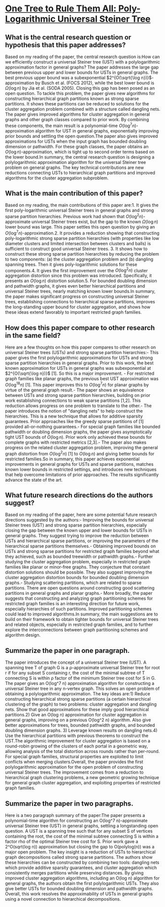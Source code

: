 # [One Tree to Rule Them All: Poly-Logarithmic Universal Steiner Tree](https://arxiv.org/abs/2308.1199)

## What is the central research question or hypothesis that this paper addresses?

Based on my reading of the paper, the central research question is:How can we efficiently construct a universal Steiner tree (UST) with a polylogarithmic approximation factor in general graphs? The paper addresses the large gap between previous upper and lower bounds for USTs in general graphs. The best previous upper bound was a subexponential $2^{O(\sqrt{\log n})}$-approximation by Busch et al. (FOCS 2012), while the best lower bound is $\Omega(\log n)$ by Jia et al. (SODA 2005). Closing this gap has been posed as an open question. To tackle this problem, the paper gives new algorithms for constructing hierarchical graph partitions known as strong sparse partitions. It shows these partitions can be reduced to solutions for the cluster aggregation problem combined with a structure called dangling nets. The paper gives improved algorithms for cluster aggregation in general graphs and other graph classes compared to prior work. By combining these components, the main result is a polynomial-time $O(\log^7 n)$-approximation algorithm for UST in general graphs, exponentially improving prior bounds and settling the open question.The paper also gives improved approximations for USTs when the input graph has bounded doubling dimension or pathwidth. For these graph classes, the paper obtains an $O(\log n)$-approximation, which is tight up to second order terms based on the lower bound.In summary, the central research question is designing a polylogarithmic approximation algorithm for the universal Steiner tree problem on general graphs. The key technical contributions are new reductions connecting USTs to hierarchical graph partitions and improved algorithms for the cluster aggregation subproblem.


## What is the main contribution of this paper?

Based on my reading, the main contributions of this paper are:1. It gives the first poly-logarithmic universal Steiner trees in general graphs and strong sparse partition hierarchies. Previous work had shown that $O(\log^2 n)$-approximate universal Steiner trees exist, but the gap to the known $\Omega(\log n)$ lower bound was large. This paper settles this open question by giving an $O(\log^7 n)$-approximation.2. It provides a reduction showing that constructing poly-logarithmic strong sparse partition hierarchies (with properties like low diameter clusters and limited intersection between clusters and balls) is sufficient to construct good universal Steiner trees. 3. It shows how to construct these strong sparse partition hierarchies by reducing the problem to two components: (a) the cluster aggregation problem and (b) dangling spanning trees. Then it gives poly-logarithmic solutions for these components.4. It gives the first improvement over the $O(\log^2 n)$ cluster aggregation distortion since this problem was introduced. Specifically, it presents an $O(\log n)$ distortion solution.5. For bounded doubling dimension and pathwidth graphs, it gives even better hierarchical partitions and universal Steiner trees, nearly matching known lower bounds.In summary, the paper makes significant progress on constructing universal Steiner trees, establishing connections to hierarchical sparse partitions, improves the long-standing upper bound for cluster aggregation, and shows how these ideas extend favorably to important restricted graph families.


## How does this paper compare to other research in the same field?

Here are a few thoughts on how this paper compares to other research on universal Steiner trees (USTs) and strong sparse partition hierarchies:- This paper gives the first polylogarithmic approximations for USTs and strong sparse partition hierarchies in general graphs. Prior to this work, the best known approximation for USTs in general graphs was subexponential at $2^{O(\sqrt{\log n})}$ [1]. So this is a major improvement. - For restricted graph families like planar graphs, the previous best UST approximation was $O(\log^{18} n)$ [1]. This paper improves this to $O(\log^7 n)$ for planar graphs by virtue of the general graph result.- The paper shows an equivalence between USTs and strong sparse partition hierarchies, building on prior work establishing connections to weak sparse partitions [1,2]. This reduction allows progress on one problem to translate to the other.- The paper introduces the notion of "dangling nets" to help construct the hierarchies. This is a new technique that allows for additive sparsity guarantees. Prior approaches like the greedy sparse partitions of [1] provided all-or-nothing guarantees.- For special graph families like bounded pathwidth or doubling dimension graphs, the paper gives asymptotically tight UST bounds of $O(\log n)$. Prior work only achieved these bounds for complete graphs with restricted metrics [2,3].- The paper also makes progress on the related cluster aggregation problem, improving the general graph distortion from $O(\log^2 n)$ [1] to $O(\log n)$ and giving better bounds for restricted families.So in summary, this paper achieves exponential improvements in general graphs for USTs and sparse partitions, matches known lower bounds in restricted settings, and introduces new techniques that help overcome limitations of prior approaches. The results significantly advance the state of the art.


## What future research directions do the authors suggest?

Based on my reading of the paper, here are some potential future research directions suggested by the authors:- Improving the bounds for universal Steiner trees (UST) and strong sparse partition hierarchies, especially closing the gap between the known upper and lower bounds for USTs in general graphs. They suggest trying to improve the reduction between USTs and hierarchical sparse partitions, or improving the parameters of the hierarchical sparse partitions themselves.- Obtaining improved bounds on USTs and strong sparse partitions for restricted graph families beyond what they achieved, such as bounded treewidth or pathwidth graphs.- Further studying the cluster aggregation problem, especially in restricted graph families like planar or minor-free graphs. They conjecture that constant distortion solutions should be possible. They also suggest improving the cluster aggregation distortion bounds for bounded doubling dimension graphs.- Studying scattering partitions, which are related to sparse partitions. There are open questions around constructing good scattering partitions in general graphs and planar graphs.- More broadly, the paper suggests that constructing and analyzing graph partitioning schemes for restricted graph families is an interesting direction for future work, especially hierarchies of such partitions. Improved partitioning schemes could lead to improved algorithms.In summary, the main suggestions are to build on their framework to obtain tighter bounds for universal Steiner trees and related objects, especially in restricted graph families, and to further explore the interconnections between graph partitioning schemes and algorithm design.


## Summarize the paper in one paragraph.

The paper introduces the concept of a universal Steiner tree (UST). A spanning tree T of graph G is a ρ-approximate universal Steiner tree for root r if for any subset S containing r, the cost of the minimal subtree of T connecting S is within ρ factor of the minimum Steiner tree cost for S in G. The paper gives an O(log^7 n) approximation algorithm for constructing a universal Steiner tree in any n-vertex graph. This solves an open problem of obtaining a polylogarithmic approximation. The key ideas are:1) Reduce constructing hierarchical strong sparse partitions (a certain hierarchical clustering of the graph) to two problems: cluster aggregation and dangling nets. Show that good approximations for these imply good hierarchical partitions.2) Give an O(log n) approximation for cluster aggregation in general graphs, improving on a previous O(log^2 n) algorithm. Also give better approximations for trees, bounded pathwidth graphs, and bounded doubling dimension graphs. 3) Leverage known results on dangling nets.4) Use the hierarchical partitions with previous theorems to construct the UST.The algorithmic improvement for cluster aggregation is based on a round-robin growing of the clusters of each portal in a geometric way, allowing analysis of the total distortion across rounds rather than per-round. For special graph families, structural properties are exploited to limit conflicts when merging clusters.Overall, the paper provides the first polylogarithmic approximation for the open problem of constructing universal Steiner trees. The improvement comes from a reduction to hierarchical graph clustering problems, a new geometric growing technique for general graph cluster aggregation, and exploiting properties of restricted graph families.


## Summarize the paper in two paragraphs.

Here is a two paragraph summary of the paper:The paper presents a polynomial-time algorithm for constructing an O(log^7 n)-approximate universal Steiner tree (UST) in general graphs, settling a longstanding open question. A UST is a spanning tree such that for any subset S of vertices containing the root, the cost of the minimal subtree connecting S is within a factor rho of the optimal Steiner tree cost for S. Prior work gave a 2^O(sqrt(log n)) approximation but closing the gap to O(polylog(n)) was a major open problem.  The key insight is a reduction of USTs to hierarchical graph decompositions called strong sparse partitions. The authors show these hierarchies can be constructed by combining two tools: dangling nets which provide additive sparsity guarantees, and cluster aggregation which consistently merges partitions while preserving distances. By giving improved cluster aggregation algorithms, including an O(log n) algorithm for general graphs, the authors obtain the first polylogarithmic USTs. They also give better USTs for bounded doubling dimension and pathwidth graphs. Overall, this work resolves the approximability of USTs in general graphs using a novel connection to hierarchical decompositions.
